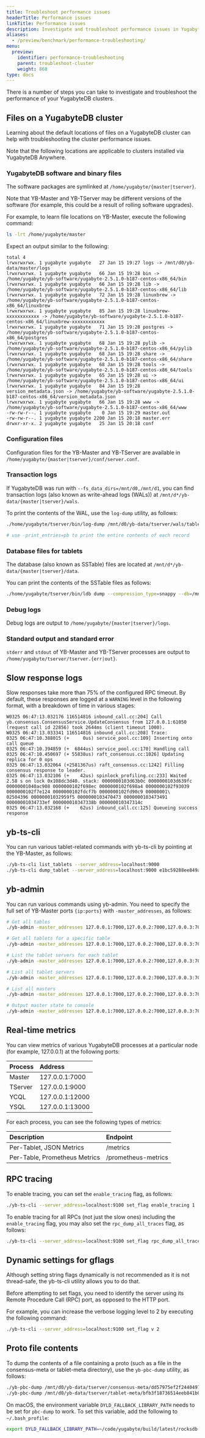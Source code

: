 ```yaml
---
title: Troubleshoot performance issues
headerTitle: Performance issues
linkTitle: Performance issues
description: Investigate and troubleshoot performance issues in YugabyteDB clusters
aliases:
  - /preview/benchmark/performance-troubleshooting/
menu:
  preview:
    identifier: performance-troubleshooting
    parent: troubleshoot-cluster
    weight: 868
type: docs
---
```


There is a number of steps you can take to investigate and troubleshoot the performance of your YugabyteDB clusters.

## Files on a YugabyteDB cluster

Learning about the default locations of files on a YugabyteDB cluster can help with troubleshooting the cluster performance issues.

Note that the following locations are applicable to clusters installed via YugabyteDB Anywhere.

### YugabyteDB software and binary files

The software packages are symlinked at `/home/yugabyte/{master|tserver}`.

Note that YB-Master and YB-TServer may be different versions of the software (for example, this could be a result of rolling software upgrades).

For example, to learn file locations on YB-Master, execute the following command:

```sh
ls -lrt /home/yugabyte/master
```

Expect an output similar to the following:

```output
total 4
lrwxrwxrwx. 1 yugabyte yugabyte   27 Jan 15 19:27 logs -> /mnt/d0/yb-data/master/logs
lrwxrwxrwx. 1 yugabyte yugabyte   66 Jan 15 19:28 bin -> /home/yugabyte/yb-software/yugabyte-2.5.1.0-b187-centos-x86_64/bin
lrwxrwxrwx. 1 yugabyte yugabyte   66 Jan 15 19:28 lib -> /home/yugabyte/yb-software/yugabyte-2.5.1.0-b187-centos-x86_64/lib
lrwxrwxrwx. 1 yugabyte yugabyte   72 Jan 15 19:28 linuxbrew -> /home/yugabyte/yb-software/yugabyte-2.5.1.0-b187-centos-x86_64/linuxbrew
lrwxrwxrwx. 1 yugabyte yugabyte   85 Jan 15 19:28 linuxbrew-xxxxxxxxxxxx -> /home/yugabyte/yb-software/yugabyte-2.5.1.0-b187-centos-x86_64/linuxbrew-xxxxxxxxxxxx
lrwxrwxrwx. 1 yugabyte yugabyte   71 Jan 15 19:28 postgres -> /home/yugabyte/yb-software/yugabyte-2.5.1.0-b187-centos-x86_64/postgres
lrwxrwxrwx. 1 yugabyte yugabyte   68 Jan 15 19:28 pylib -> /home/yugabyte/yb-software/yugabyte-2.5.1.0-b187-centos-x86_64/pylib
lrwxrwxrwx. 1 yugabyte yugabyte   68 Jan 15 19:28 share -> /home/yugabyte/yb-software/yugabyte-2.5.1.0-b187-centos-x86_64/share
lrwxrwxrwx. 1 yugabyte yugabyte   68 Jan 15 19:28 tools -> /home/yugabyte/yb-software/yugabyte-2.5.1.0-b187-centos-x86_64/tools
lrwxrwxrwx. 1 yugabyte yugabyte   65 Jan 15 19:28 ui -> /home/yugabyte/yb-software/yugabyte-2.5.1.0-b187-centos-x86_64/ui
lrwxrwxrwx. 1 yugabyte yugabyte   84 Jan 15 19:28 version_metadata.json -> /home/yugabyte/yb-software/yugabyte-2.5.1.0-b187-centos-x86_64/version_metadata.json
lrwxrwxrwx. 1 yugabyte yugabyte   66 Jan 15 19:28 www -> /home/yugabyte/yb-software/yugabyte-2.5.1.0-b187-centos-x86_64/www
-rw-rw-r--. 1 yugabyte yugabyte    0 Jan 15 19:29 master.out
-rw-rw-r--. 1 yugabyte yugabyte 2200 Jan 15 20:18 master.err
drwxr-xr-x. 2 yugabyte yugabyte   25 Jan 15 20:18 conf
```

### Configuration files

Configuration files for the YB-Master and YB-TServer are available in `/home/yugabyte/{master|tserver}/conf/server.conf`.

### Transaction logs

If YugabyteDB was run with `--fs_data_dirs=/mnt/d0,/mnt/d1`, you can find transaction logs (also known as write-ahead logs (WALs)) at `/mnt/d*/yb-data/{master|tserver}/wals`.

To print the contents of the WAL, use the `log-dump` utility, as follows:

```sh
./home/yugabyte/tserver/bin/log-dump /mnt/d0/yb-data/tserver/wals/table-e85a116bc557403e82f57037e7b13879/tablet-05bef5ed6fb74cabb420b648b6f850e3/

# use -print_entries=pb to print the entire contents of each record
```

### Database files for tablets

The database (also known as SSTable) files are located at `/mnt/d*/yb-data/{master|tserver}/data`.

You can print the contents of the SSTable files as follows:

```sh
./home/yugabyte/tserver/bin/ldb dump --compression_type=snappy --db=/mnt/d0/yb-data/tserver/data/table-e85a116bc557403e82f57037e7b13879/tablet-05bef5ed6fb74cabb420b648b6f850e3/
```

### Debug logs

Debug logs are output to `/home/yugabyte/{master|tserver}/logs`.

### Standard output and standard error

`stderr` and `stdout` of YB-Master and YB-TServer processes are output to `/home/yugabyte/tserver/tserver.{err|out}`.

## Slow response logs

Slow responses take more than 75% of the configured RPC timeout. By default, these responses are logged at a `WARNING` level in the following format, with a breakdown of time in various stages:

```output
W0325 06:47:13.032176 116514816 inbound_call.cc:204] Call yb.consensus.ConsensusService.UpdateConsensus from 127.0.0.1:61050 (request call id 22856) took 2644ms (client timeout 1000).
W0325 06:47:13.033341 116514816 inbound_call.cc:208] Trace:
0325 06:47:10.388015 (+     0us) service_pool.cc:109] Inserting onto call queue
0325 06:47:10.394859 (+  6844us) service_pool.cc:170] Handling call
0325 06:47:10.450697 (+ 55838us) raft_consensus.cc:1026] Updating replica for 0 ops
0325 06:47:13.032064 (+2581367us) raft_consensus.cc:1242] Filling consensus response to leader.
0325 06:47:13.032106 (+    42us) spinlock_profiling.cc:233] Waited 2.58 s on lock 0x108dc3d40. stack: 0000000103d63b0c 0000000103d639fc 00000001040ac908 0000000102f698ec 0000000102f698a4 0000000102f93039 0000000102f7e124 0000000102fdcf7b 0000000102fd90c9 00000001\
02504396 00000001032959f5 0000000103470473 0000000103473491 00000001034733ef 000000010347338b 000000010347314c
0325 06:47:13.032168 (+    62us) inbound_call.cc:125] Queueing success response
```

## yb-ts-cli

You can run various tablet-related commands with yb-ts-cli by pointing at the YB-Master, as follows:

```sh
./yb-ts-cli list_tablets --server_address=localhost:9000
./yb-ts-cli dump_tablet --server_address=localhost:9000 e1bc59288ee849ab850ae0a40bd88649
```

## yb-admin

You can run various commands using yb-admin. You need to specify the full set of YB-Master ports `{ip:ports}` with `-master_addresses`, as follows:

```sh
# Get all tables
./yb-admin -master_addresses 127.0.0.1:7000,127.0.0.2:7000,127.0.0.3:7000 list_tables

# Get all tablets for a specific table
./yb-admin -master_addresses 127.0.0.1:7000,127.0.0.2:7000,127.0.0.3:7000 list_tablets yb_load_test

# List the tablet servers for each tablet
./yb-admin -master_addresses 127.0.0.1:7000,127.0.0.2:7000,127.0.0.3:7000 list_tablet_servers $(./yb-admin -master_addresses 127.0.0.1:7000,127.0.0.2:7000,127.0.0.3:7000 list_tablets yb_load_test)

# List all tablet servers
./yb-admin -master_addresses 127.0.0.1:7000,127.0.0.2:7000,127.0.0.3:7000 list_all_tablet_servers

# List all masters
./yb-admin -master_addresses 127.0.0.1:7000,127.0.0.2:7000,127.0.0.3:7000 list_all_masters

# Output master state to console
./yb-admin -master_addresses 127.0.0.1:7000,127.0.0.2:7000,127.0.0.3:7000 dump_masters_state
```

## Real-time metrics

You can view metrics of various YugabyteDB processes at a particular node (for example, 127.0.0.1) at the following ports:

| Process | Address |
| :------ | :------ |
| Master | 127.0.0.1:7000 |
| TServer | 127.0.0.1:9000 |
| YCQL | 127.0.0.1:12000 |
| YSQL | 127.0.0.1:13000 |

For each process, you can see the following types of metrics:

| Description | Endpoint |
| :---------- | :------- |
| Per-Tablet, JSON Metrics | /metrics |
| Per-Table, Prometheus Metrics | /prometheus-metrics |

## RPC tracing

To enable tracing, you can set the `enable_tracing` flag, as follows:

```sh
./yb-ts-cli --server_address=localhost:9100 set_flag enable_tracing 1
```

To enable tracing for all RPCs (not just the slow ones) including the `enable_tracing` flag, you may also set the `rpc_dump_all_traces` flag, as follows:

```sh
./yb-ts-cli --server_address=localhost:9100 set_flag rpc_dump_all_traces 1
```

## Dynamic settings for gflags

Although setting string flags dynamically is not recommended as it is not thread-safe, the yb-ts-cli utility allows you to do that.

Before attempting to set flags, you need to identify the server using its Remote Procedure Call (RPC) port, as opposed to the HTTP port.

For example, you can increase the verbose logging level to 2 by executing the following command:

```sh
./yb-ts-cli --server_address=localhost:9100 set_flag v 2
```

## Proto file contents

To dump the contents of a file containing a proto (such as a file in the consensus-meta or tablet-meta directory), use the `yb-pbc-dump` utility, as follows:

```sh
./yb-pbc-dump /mnt/d0/yb-data/tserver/consensus-meta/dd57975ef2f2440497b5d96fc32146d3
./yb-pbc-dump /mnt/d0/yb-data/tserver/tablet-meta/bfb3f18736514eeb841b0307a066e66c
```

On macOS, the environment variable `DYLD_FALLBACK_LIBRARY_PATH` needs to be set for `pbc-dump` to work. To set this variable, add the following to `~/.bash_profile`:

```sh
export DYLD_FALLBACK_LIBRARY_PATH=~/code/yugabyte/build/latest/rocksdb-build
```
